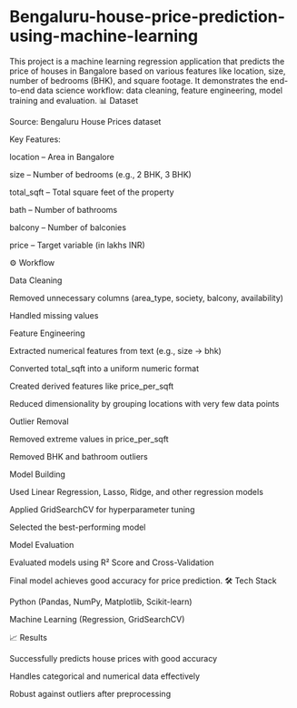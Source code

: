 # Bengaluru-house-price-prediction-using-machine-learning
This project is a machine learning regression application that predicts the price of houses in Bangalore based on various features like location, size, number of bedrooms (BHK), and square footage. It demonstrates the end-to-end data science workflow: data cleaning, feature engineering, model training and evaluation.
📊 Dataset

Source: Bengaluru House Prices dataset

Key Features:

location – Area in Bangalore

size – Number of bedrooms (e.g., 2 BHK, 3 BHK)

total_sqft – Total square feet of the property

bath – Number of bathrooms

balcony – Number of balconies

price – Target variable (in lakhs INR)

⚙️ Workflow

Data Cleaning

Removed unnecessary columns (area_type, society, balcony, availability)

Handled missing values

Feature Engineering

Extracted numerical features from text (e.g., size → bhk)

Converted total_sqft into a uniform numeric format

Created derived features like price_per_sqft

Reduced dimensionality by grouping locations with very few data points

Outlier Removal

Removed extreme values in price_per_sqft

Removed BHK and bathroom outliers

Model Building

Used Linear Regression, Lasso, Ridge, and other regression models

Applied GridSearchCV for hyperparameter tuning

Selected the best-performing model

Model Evaluation

Evaluated models using R² Score and Cross-Validation

Final model achieves good accuracy for price prediction.
🛠️ Tech Stack

Python (Pandas, NumPy, Matplotlib, Scikit-learn)

Machine Learning (Regression, GridSearchCV)

📈 Results

Successfully predicts house prices with good accuracy

Handles categorical and numerical data effectively

Robust against outliers after preprocessing
